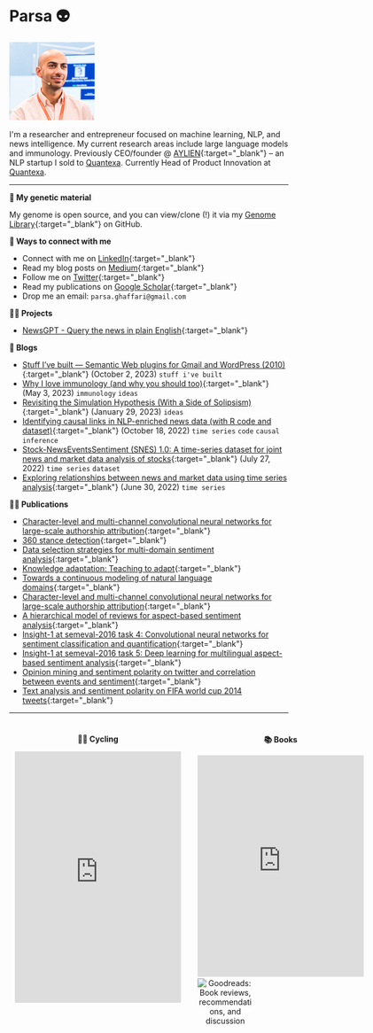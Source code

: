 # Parsa 👽

![img](./avatar.png)

I'm a researcher and entrepreneur focused on machine learning, NLP, and news intelligence. My current research areas include large language models and immunology. Previously CEO/founder @ [AYLIEN](https://aylien.com){:target="_blank"} – an NLP startup I sold to [Quantexa](https://www.quantexa.com/). Currently Head of Product Innovation at [Quantexa](https://www.quantexa.com/).

---

**🧬 My genetic material**

My genome is open source, and you can view/clone (!) it via my [Genome Library](https://github.com/parsaghaffari/genome){:target="_blank"} on GitHub.

**🤝 Ways to connect with me**

- Connect with me on [LinkedIn](https://www.linkedin.com/in/parsa-ghaffari-a7300a24/){:target="_blank"}
- Read my blog posts on [Medium](https://blog.parsabg.com){:target="_blank"}
- Follow me on [Twitter](https://twitter.com/parsaghaffari){:target="_blank"}
- Read my publications on [Google Scholar](https://scholar.google.com/citations?user=eQEHcQ0AAAAJ&hl=en){:target="_blank"}
- Drop me an email: `parsa.ghaffari@gmail.com`

**🙇‍♂️ Projects**

- [NewsGPT - Query the news in plain English](https://news-gpt.io/){:target="_blank"}

**📝 Blogs**

- [Stuff I’ve built — Semantic Web plugins for Gmail and WordPress (2010)](https://blog.parsabg.com/stuff-ive-built-semantic-web-plugins-for-gmail-and-wordpress-2010-65c09278f9d3){:target="_blank"} (October 2, 2023) `stuff i've built`
- [Why I love immunology (and why you should too)](https://blog.parsabg.com/why-i-love-studying-immunology-and-you-should-too-8550d32a2a42){:target="_blank"} (May 3, 2023) `immunology` `ideas`
- [Revisiting the Simulation Hypothesis (With a Side of Solipsism)](https://blog.parsabg.com/revisiting-the-simulation-hypothesis-with-a-tinge-of-solipsism-ea17685198a8){:target="_blank"} (January 29, 2023) `ideas`
- [Identifying causal links in NLP-enriched news data (with R code and dataset)](https://blog.parsabg.com/identifying-causal-links-in-nlp-enriched-news-data-with-r-code-and-dataset-240b965b78dd){:target="_blank"} (October 18, 2022) `time series` `code` `causal inference`
- [Stock-NewsEventsSentiment (SNES) 1.0: A time-series dataset for joint news and market data analysis of stocks](https://medium.com/@parsaghaffari/stock-newseventssentiment-snes-1-0-a92c8748b2c3){:target="_blank"} (July 27, 2022) `time series` `dataset`
- [Exploring relationships between news and market data using time series analysis](https://medium.com/@parsaghaffari/exploring-relationships-between-news-and-market-data-using-time-series-analysis-8a46b443841d){:target="_blank"} (June 30, 2022) `time series`

**👨‍🔬 Publications**

- [Character-level and multi-channel convolutional neural networks for large-scale authorship attribution](https://arxiv.org/abs/1609.06686){:target="_blank"}
- [360 stance detection](https://aclanthology.org/N18-5007/){:target="_blank"}
- [Data selection strategies for multi-domain sentiment analysis](https://arxiv.org/abs/1702.02426){:target="_blank"}
- [Knowledge adaptation: Teaching to adapt](https://arxiv.org/abs/1702.02052){:target="_blank"}
- [Towards a continuous modeling of natural language domains](https://arxiv.org/abs/1610.09158){:target="_blank"}
- [Character-level and multi-channel convolutional neural networks for large-scale authorship attribution](https://arxiv.org/abs/1609.06686){:target="_blank"}
- [A hierarchical model of reviews for aspect-based sentiment analysis](https://arxiv.org/abs/1609.02745){:target="_blank"}
- [Insight-1 at semeval-2016 task 4: Convolutional neural networks for sentiment classification and quantification](https://arxiv.org/abs/1609.02746){:target="_blank"}
- [Insight-1 at semeval-2016 task 5: Deep learning for multilingual aspect-based sentiment analysis](https://arxiv.org/abs/1609.02748){:target="_blank"}
- [Opinion mining and sentiment polarity on twitter and correlation between events and sentiment](https://ieeexplore.ieee.org/abstract/document/7474355/){:target="_blank"}
- [Text analysis and sentiment polarity on FIFA world cup 2014 tweets](http://www.johnbreslin.org/files/publications/20150810_lssa2015.pdf){:target="_blank"}

---

<div class="grid-container">
    <div class="grid-item">
        <p><strong>🚴‍♂️ Cycling</strong></p>
        <iframe height='454' width='300' frameborder='0' allowtransparency='true' scrolling='no' src='https://www.strava.com/athletes/120524488/latest-rides/5ebc884c33359db633b84f0330b40d7d227559ff'></iframe>
    </div>
    <div class="grid-item">
        <p><strong>📚 Books</strong></p>
        <div id="gr_updates_widget">
            <iframe sandbox id="the_iframe" src="https://goodreads.com/widgets/user_update_widget?height=400&num_updates=10&user=258420&width=300" width="300" height="400" frameborder="0"></iframe>
            <div id="gr_footer">
            <a href="https://www.goodreads.com/"><img alt="Goodreads: Book reviews, recommendations, and discussion" src="https://s.gr-assets.com/images/layout/goodreads_logo_140.png" /></a>
            </div>
        </div>
    </div>
</div>

<style>
    #customize-list{
        float:left;
        margin-left:20px;
        list-style:none;
    }
    #gr_footer{
        margin-bottom:0px;
        height:30px;
    }
    #gr_updates_widget p{
        padding:0px;
        margin:0;
        font-size:14px;
    }
    #gr_footer img{
        width:100px;
        float:left;
    }
    .grid-container {
        display: grid;
        grid-template-columns: 1fr 1fr;
        grid-gap: 10px;
    }
    @media (max-width: 600px) {
        .grid-container {
            grid-template-columns: 1fr;
        }
    }
    .grid-item {
        padding: 10px;
        text-align: center;
    }
</style>
